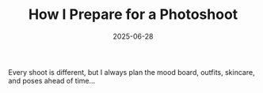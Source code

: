 ﻿---
title: "How I Prepare for a Photoshoot"
date: 2025-06-28
image: "/images/photoshoot.jpg"
description: "Behind-the-scenes of my creative process..."
tags: ["modeling", "photoshoot"]
categories: ["fashion"]
---

Every shoot is different, but I always plan the mood board, outfits, skincare, and poses ahead of time...

